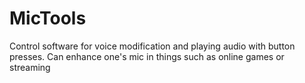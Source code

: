 # MicTools
Control software for voice modification and playing audio with button presses. Can enhance one's mic in things such as online games or streaming
